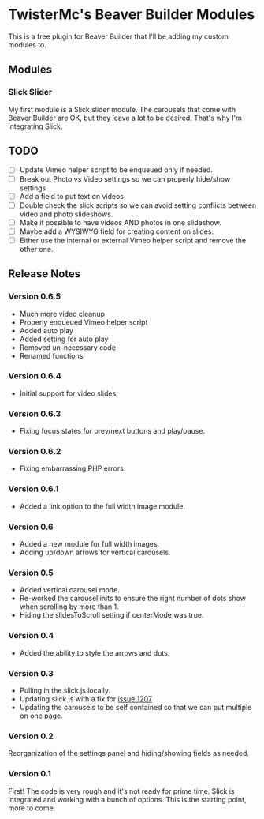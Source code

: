 # TwisterMc's Beaver Builder Modules

This is a free plugin for Beaver Builder that I'll be adding my custom modules to.

## Modules
### Slick Slider
My first module is a Slick slider module. The carousels that come with Beaver Builder are OK, but they leave a lot to be desired. That's why I'm integrating Slick.

## TODO
- [ ] Update Vimeo helper script to be enqueued only if needed.
- [ ] Break out Photo vs Video settings so we can properly hide/show settings
- [ ] Add a field to put text on videos
- [ ] Double check the slick scripts so we can avoid setting conflicts between video and photo slideshows.
- [ ] Make it possible to have videos AND photos in one slideshow.
- [ ] Maybe add a WYSIWYG field for creating content on slides.
- [ ] Either use the internal or external Vimeo helper script and remove the other one.

## Release Notes

### Version 0.6.5
* Much more video cleanup
* Properly enqueued Vimeo helper script
* Added auto play
* Added setting for auto play
* Removed un-necessary code
* Renamed functions

### Version 0.6.4
* Initial support for video slides.

### Version 0.6.3
* Fixing focus states for prev/next buttons and play/pause.

### Version 0.6.2
* Fixing embarrassing PHP errors.

### Version 0.6.1
* Added a link option to the full width image module.

### Version 0.6
* Added a new module for full width images.
* Adding up/down arrows for vertical carousels.

### Version 0.5
* Added vertical carousel mode.
* Re-worked the carousel inits to ensure the right number of dots show when scrolling by more than 1.
* Hiding the slidesToScroll setting if centerMode was true.

### Version 0.4
* Added the ability to style the arrows and dots.

### Version 0.3
* Pulling in the slick.js locally.
* Updating slick.js with a fix for [issue 1207](https://github.com/kenwheeler/slick/issues/1207)
* Updating the carousels to be self contained so that we can put multiple on one page.

### Version 0.2
Reorganization of the settings panel and hiding/showing fields as needed.

### Version 0.1
First! The code is very rough and it's not ready for prime time. Slick is integrated and working with a bunch of options. This is the starting point, more to come.
